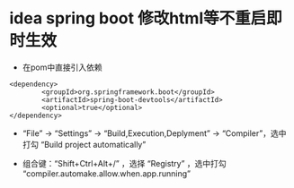 # idea spring boot 修改html等不重启即时生效


* 在pom中直接引入依赖

```angular2html
<dependency>
        <groupId>org.springframework.boot</groupId>
        <artifactId>spring-boot-devtools</artifactId>
        <optional>true</optional>
</dependency>
```

* “File” -> “Settings” -> “Build,Execution,Deplyment” -> “Compiler”，选中打勾 “Build project automatically” 

* 组合键：“Shift+Ctrl+Alt+/” ，选择 “Registry” ，选中打勾 “compiler.automake.allow.when.app.running” 